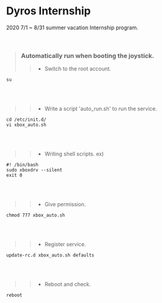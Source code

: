 Dyros Internship  
============  


2020 7/1 ~ 8/31 summer vacation Internship program.    
<br/><br/>



> ### Automatically run when booting the joystick.    
> > + Switch to the root account.
```
su
```
<br/><br/>



>	> + Write a script 'auto_run.sh' to run the service.     
```
cd /etc/init.d/
vi xbox_auto.sh
```     
<br/><br/>



> > + Writing shell scripts.
> ex)
```
#! /bin/bash
sudo xboxdrv --silent
exit 0
```
<br/><br/>



>	> + Give permission.     
```
chmod 777 xbox_auto.sh
```     
<br/><br/>



>	> + Register service.     
```
update-rc.d xbox_auto.sh defaults
```     
<br/><br/>



>	> + Reboot and check.     
```
reboot
```
<br/><br/>

